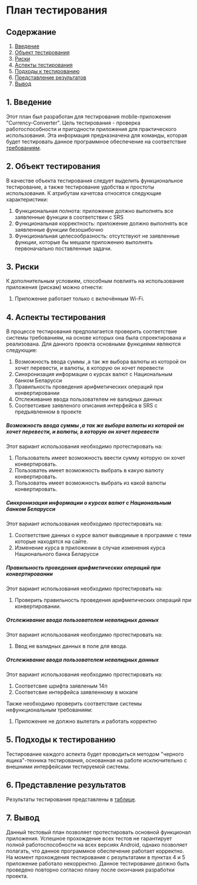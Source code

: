 # План тестирования  
## Содержание    

1. [Введение](#par1) 
2. [Объект тестирования](#par2)
3. [Риски](#par3)
4. [Аспекты тестирования](#par4)
5. [Подходы к тестированию](#par5)
6. [Представление результатов](#par6)
7. [Вывод](#par7)

## <a name="par1">1. Введение</a>
Этот план был разработан для тестирования mobile-приложения "Currency-Converter". Цель тестирования - проверка работоспособности и пригодности
приложения для практического использования. 
Эта информация предназначена для команды, которая будет тестировать данное программное обеспечение на соответствие [требованиям](https://github.com/IlyaDanilovich/Currency-Converter/blob/master/SRS.md).

## <a name="par2">2. Объект тестирования</a>
В качестве объекта тестирования следует выделить функциональное тестирование, а также тестирование удобства и простоты использования. 
К атрибутам качетсва относятся следующие характеристики:
1. Функциональная полнота: приложение должно выполнять все заявленные функции в соответствии с SRS
2. Функциональная корректность: приложение должно выполнять все заявленные функции безошибочно
3. Функциональная целесообразность: отсутствуют не заявленные функции, которые бы мешали приложению выполнять первоначально поставленные задачи.

## <a name="par3">3. Риски</a>
К дополнительным условиям, способным повлиять на использование приложения (рискам) можно отнести:
1. Приложение работает только с включённым Wi-Fi.

## <a name="par4">4. Аспекты тестирования</a>
В процессе тестирования предполагается проверить соответствие  системы требованиям, на основе которых она была спроектирована и 
реализована. Для данного проекта основными функциями  являются следующие:
1. Возможность ввода суммы ,а так же выбора валюты из которой он хочет перевести, и валюты, в которую он хочет перевести
2. Синхронизация информации о курсах валют с Национальным банком Беларусси
3. Правильность проведения арифметических операций при конвертировании
4. Отслеживание ввода пользователем не валидных данных
5. Соответсивие заявленого описания интерфейса в SRS с предъявленном в проекте

 ##### Возможность ввода суммы ,а так же выбора валюты из которой он хочет перевести, и валюты, в которую он хочет перевести
Этот вариант использования необходимо протестировать на:
1. Пользователь имеет возможность ввести сумму которую он хочет конвертировать.
2. Пользоватеь имеет возможность выбрать в какую валюту конвертировать.
3. Пользоватеь имеет возможность выбрать из какой валюты конвертировать.

##### Синхронизация информации о курсах валют с Национальным банком Беларусси
Этот вариант использования необходимо протестировать на:
1. Соответствие данных о курсе валют выводимые в программе с теми которые находятся на сайте.
2. Изменение курса в приложении в случае изменения курса Национального банка Беларусси

##### Правильность проведения арифметических операций при конвертировании
Этот вариант использования необходимо протестировать на:
1. Проверить правильность проведения арифметических операций при конвертировании.


##### Отслеживание ввода пользователем невалидных данных
Этот вариант использования необходимо протестировать на:
1. Ввод не валидных данных в поле для ввода.


##### Отслеживание ввода пользователем невалидных данных
Этот вариант использования необходимо протестировать на:
1. Соответсвие шрифта заявленым 14п
2. Соответсвие интерфейса заявленному в мокапе

Также необходимо проверить соответствие системы нефункциональным требованиям:  
1. Приложение не должно вылетать и работать корректно

## <a name="par5">5. Подходы к тестированию</a>
Тестирование каждого аспекта будет проводиться методом "черного ящика"-техника тестирования, основанная на работе
исключительно с внешними интерфейсами тестируемой системы.

## <a name="par6">6. Представление результатов</a>
Результаты тестирования представлены в [таблице](https://github.com/danila16030/Tower-defence/blob/master/%D0%A2%D0%B5%D1%81%D1%82%D0%B8%D1%80%D0%BE%D0%B2%D0%B0%D0%BD%D0%B8%D0%B5/TestResualt.md).

## <a name="par7">7. Вывод</a>
Данный тестовый план позволяет протестировать основной функционал приложения. Успешное прохождение всех тестов не гарантирует полной работоспособности на всех версиях Android, однако позволяет полагать, что данное программное обеспечение работает корректно. На момент прохождения тестирования с результатами в пунктах 4 и 5 приложение работало некорректно. Данное тестирование должно быть проведено повторно согласно плану после окончания разработки проекта.
